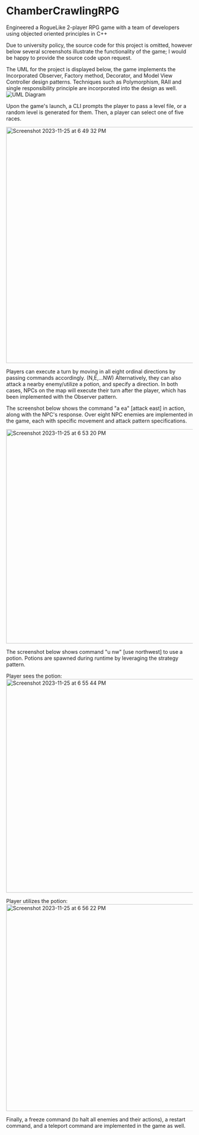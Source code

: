 # ChamberCrawlingRPG
Engineered a RogueLike 2-player RPG game with a team of developers using objected oriented principles in C++

Due to university policy, the source code for this project is omitted, however below several screenshots illustrate the functionality of the game; I would be happy to provide the source code upon request.

The UML for the project is displayed below, the game implements the Incorporated Observer, Factory method, Decorator, and Model View Controller design patterns. Techniques such as Polymorphism, RAII and single responsibility principle are incorporated into the design as well. 
![UML Diagram](https://github.com/ypruthi/ChamberCrawlingRPG/assets/110852301/0ecc6d3f-aeb5-4530-a80e-abda272bef9a)

Upon the game's launch, a CLI prompts the player to pass a level file, or a random level is generated for them. Then, a player can select one of five races. 

<img width="637" alt="Screenshot 2023-11-25 at 6 49 32 PM" src="https://github.com/ypruthi/ChamberCrawlingRPG/assets/110852301/8ac8cfd1-20b1-431f-9159-33380cfcd042">

Players can execute a turn by moving in all eight ordinal directions by passing commands accordingly. (N,E,...NW) Alternatively, they can also attack a nearby enemy/utilize a potion, and specify a direction. In both cases, NPCs on the map will execute their turn after the player, which has been implemented with the Observer pattern. 

The screenshot below shows the command "a ea" [attack east] in action, along with the NPC's response. Over eight NPC enemies are implemented in the game, each with specific movement and attack pattern specifications. 

<img width="578" alt="Screenshot 2023-11-25 at 6 53 20 PM" src="https://github.com/ypruthi/ChamberCrawlingRPG/assets/110852301/07717385-5f29-4725-b08a-c2d8b5ce0025">

The screenshot below shows command "u nw" [use northwest] to use a potion. Potions are spawned during runtime by leveraging the strategy pattern. 

Player sees the potion:
<img width="576" alt="Screenshot 2023-11-25 at 6 55 44 PM" src="https://github.com/ypruthi/ChamberCrawlingRPG/assets/110852301/0340796d-ad2c-4da3-85ec-99fefd46f35b">

Player utilizes the potion: 
<img width="558" alt="Screenshot 2023-11-25 at 6 56 22 PM" src="https://github.com/ypruthi/ChamberCrawlingRPG/assets/110852301/e65e6abc-1f9f-4110-b633-03c31e97f63e">

Finally, a freeze command (to halt all enemies and their actions), a restart command, and a teleport command are implemented in the game as well.

